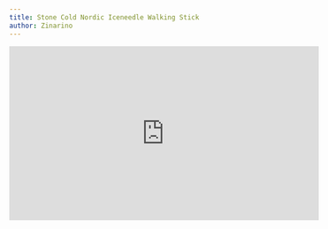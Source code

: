 ```yaml
---
title: Stone Cold Nordic Iceneedle Walking Stick
author: Zinarino
---
```


<iframe width="560" height="315" src="https://www.youtube.com/embed/ZN0Vx7OwXDk" frameborder="0" allow="accelerometer; autoplay; encrypted-media; gyroscope; picture-in-picture" allowfullscreen></iframe>